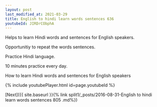 ```yaml
---
layout: post
last_modified_at: 2021-03-29
title: English to hindi learn words sentences 636 
youtubeId: JIRDrCObphA
---
```

 
 
Helps to learn Hindi words and sentences for English speakers.

Opportunitiy to repeat the words sentences. 

Practice Hindi language. 
 
10 minutes practice every day. 
 
How to learn Hindi words and sentences for English speakers 
 
{% include youtubePlayer.html id=page.youtubeId %}
 
 
[Next]({{ site.baseurl }}{% link  split1/_posts/2016-08-31-English to hindi learn words sentences 805 .md%})
 
